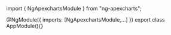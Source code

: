 import { NgApexchartsModule } from "ng-apexcharts";

@NgModule({
  imports: [NgApexchartsModule,...]
})
export class AppModule(){}
